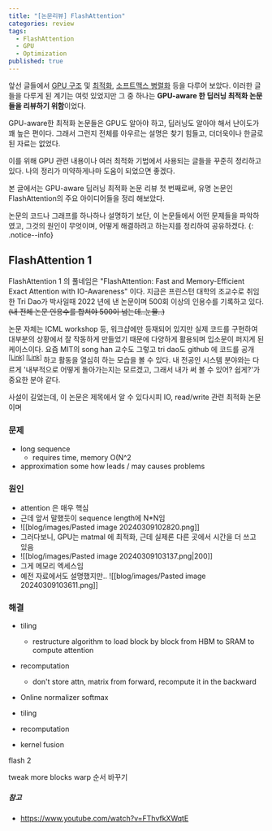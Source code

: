 ```yaml
---
title: "[논문리뷰] FlashAttention"
categories: review
tags:
  - FlashAttention
  - GPU
  - Optimization
published: true
---
```

앞선 글들에서 [GPU 구조](http://jinwoongkim.net/gpu/알쓸G잡-GPU-메모리-및-쓰레드-구조/) 및 [최적화](http://jinwoongkim.net/gpu/알쓸G잡-GPU-Trick-or-Tweak/), [소프트맥스 병렬화](http://jinwoongkim.net/papers/paper-review-online-softmax/) 등을 다루어 보았다. 이러한 글들을 다루게 된 계기는 여럿 있었지만 그 중 하나는 **GPU-aware 한 딥러닝 최적화 논문들을 리뷰하기 위함**이었다.

GPU-aware한 최적화 논문들은 GPU도 알아야 하고, 딥러닝도 알아야 해서 난이도가 꽤 높은 편이다. 그래서 그런지 전체를 아우르는 설명은 찾기 힘들고, 더더욱이나 한글로된 자료는 없었다.

이를 위해 GPU 관련 내용이나 여러 최적화 기법에서 사용되는 글들을 꾸준히 정리하고 있다. 나의 정리가 미약하게나마 도움이 되었으면 좋겠다.

본 글에서는 GPU-aware 딥러닝 최적화 논문 리뷰 첫 번째로써, 유명 논문인 FlashAttention의 주요 아이디어들을 정리 해보았다.

논문의 코드나 그래프를 하나하나 설명하기 보단, 이 논문들에서 어떤 문제들을 파악하였고, 그것의 원인이 무엇이며, 어떻게 해결하려고 하는지를 정리하여 공유하겠다.
{: .notice--info} 

## FlashAttention 1

FlashAttention 1 의 풀네임은 "FlashAttention: Fast and Memory-Efficient Exact Attention with IO-Awareness" 이다. 지금은 프린스턴 대학의 조교수로 취임한 Tri Dao가 박사일때 2022 년에 낸 논문이며 500회 이상의 인용수를 기록하고 있다. ~~(내 전체 논문 인용수를 합쳐야 500이 넘는데..눈물..)~~

논문 자체는 ICML workshop 등, 워크샵에만 등재되어 있지만 실제 코드를 구현하여 대부분의 상황에서 잘 작동하게 만들었기 때문에 다양하게 활용되며 입소문이 퍼지게 된 케이스이다. 요즘 MIT의 song han 교수도 그렇고 tri dao도 github 에 코드를 공개 <sup> [[Link]](https://github.com/Dao-AILab/flash-attention/issues) </sup> <sup> [[Link]](https://github.com/mit-han-lab) </sup> 하고 활동을 열심히 하는 모습을 볼 수 있다. 내 전공인 시스템 분야와는 다르게 '내부적으로 어떻게 돌아가는지는 모르겠고, 그래서 내가 써 볼 수 있어? 쉽게?'가 중요한 분야 같다.

사설이 길었는데, 이 논문은 제목에서 알 수 있다시피 IO, read/write 관련 최적화 논문이며 

### 문제
- long sequence
	- requires time, memory O(N^2
- approximation some how leads / may causes problems

### 원인
- attention 은 매우 핵심
- 근데 앞서 말했듯이 sequence length에 N*N임
- ![[blog/images/Pasted image 20240309102820.png]]
- 그러다보니, GPU는 matmal 에 최적화, 근데 실제론 다른 곳에서 시간을 더 쓰고 있음
- ![[blog/images/Pasted image 20240309103137.png|200]]
- 그게 메모리 엑세스임
- 예전 자료에서도 설명했지만..
![[blog/images/Pasted image 20240309103611.png]]

### 해결
- tiling
	- restructure algorithm to load block by block from HBM to SRAM to compute attention
- recomputation
	- don't store attn, matrix from forward, recompute it in the backward



- Online normalizer softmax
- tiling
- recomputation
- kernel fusion

flash 2

tweak
more blocks
warp 순서 바꾸기

#####  참고
- https://www.youtube.com/watch?v=FThvfkXWqtE 